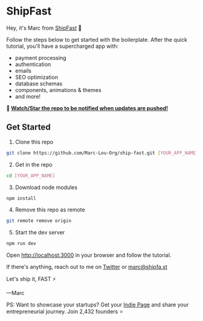 # ShipFast

Hey, it's Marc from [ShipFast](https://shipfa.st) 👋

Follow the steps below to get started with the boilerplate. After the quick tutorial, you'll have a supercharged app with:

- payment processing
- authentication
- emails
- SEO optimization
- database schemas
- components, animations & themes
- and more!

**🔔 <ins>Watch/Star the repo to be notified when updates are pushed!</ins>**

## Get Started

1. Clone this repo

```bash
git clone https://github.com/Marc-Lou-Org/ship-fast.git [YOUR_APP_NAME]
```

2. Get in the repo

```bash
cd [YOUR_APP_NAME]
```

3. Download node modules

```bash
npm install
```

4. Remove this repo as remote

```bash
git remote remove origin
```

5. Start the dev server

```bash
npm run dev
```

Open [http://localhost:3000](http://localhost:3000) in your browser and follow the tutorial.

If there's anything, reach out to me on [Twitter](https://twitter.com/marc_louvion) or marc@shipfa.st

Let's ship it, FAST ⚡️

—Marc

PS: Want to showcase your startups? Get your [Indie Page](https://indiepa.ge?ref=shipfast_readme) and share your entrepreneurial journey. Join 2,432 founders ⭐️
